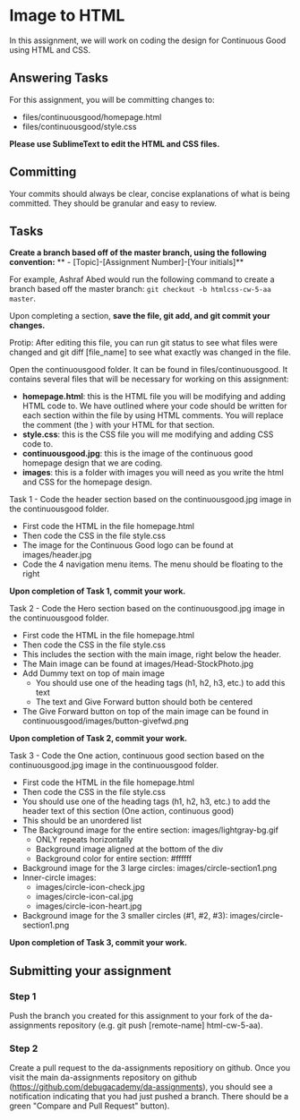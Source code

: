 # Image to HTML
In this assignment, we will work on coding the design for Continuous Good using HTML and CSS.  

## Answering Tasks
For this assignment, you will be committing changes to:  
- files/continuousgood/homepage.html  
- files/continuousgood/style.css  

**Please use SublimeText to edit the HTML and CSS files.**  

## Committing
Your commits should always be clear, concise explanations of what is being committed. They should be granular and easy to review.

## Tasks
**Create a branch based off of the master branch, using the following convention:**
** - [Topic]-[Assignment Number]-[Your initials]**  

For example, Ashraf Abed would run the following command to create a branch based off the master branch: ```git checkout -b htmlcss-cw-5-aa master```.  

Upon completing a section, **save the file, git add, and git commit your changes.**

Protip: After editing this file, you can run git status to see what files were changed and git diff [file_name] to see what exactly was changed in the file.

Open the continuousgood folder. It can be found in files/continuousgood. It contains several files that will be necessary for working on this assignment:
- **homepage.html**: this is the HTML file you will be modifying and adding HTML code to. We have outlined where your code should be written for each section within the file by using HTML comments. You will replace the comment (the <!-- [text] -->) with your HTML for that section.
- **style.css**: this is the CSS file you will me modifying and adding CSS code to.
- **continuousgood.jpg**: this is the image of the continuous good homepage design that we are coding.
- **images**: this is a folder with images you will need as you write the html and CSS for the homepage design.

Task 1 - Code the header section based on the continuousgood.jpg image in the continuousgood folder.
- First code the HTML in the file homepage.html
- Then code the CSS in the file style.css
- The image for the Continuous Good logo can be found at images/header.jpg
- Code the 4 navigation menu items. The menu should be floating to the right

**Upon completion of Task 1, commit your work.**

Task 2 - Code the Hero section based on the continuousgood.jpg image in the continuousgood folder.
- First code the HTML in the file homepage.html
- Then code the CSS in the file style.css
- This includes the section with the main image, right below the header.
- The Main image can be found at images/Head-StockPhoto.jpg
- Add Dummy text on top of main image
  - You should use one of the heading tags (h1, h2, h3, etc.) to add this text
  - The text and Give Forward button should both be centered
- The Give Forward button on top of the main image can be found in continuousgood/images/button-givefwd.png

**Upon completion of Task 2, commit your work.**

Task 3 - Code the One action, continuous good section based on the continuousgood.jpg image in the continuousgood folder.
- First code the HTML in the file homepage.html
- Then code the CSS in the file style.css
- You should use one of the heading tags (h1, h2, h3, etc.) to add the header text of this section (One action, continuous good)
- This should be an unordered list
- The Background image for the entire section: images/lightgray-bg.gif
  - ONLY repeats horizontally
  - Background image aligned at the bottom of the div
  - Background color for entire section: #ffffff
- Background image for the 3 large circles: images/circle-section1.png
- Inner-circle images:
  - images/circle-icon-check.jpg
  - images/circle-icon-cal.jpg
  - images/circle-icon-heart.jpg
- Background image for the 3 smaller circles (#1, #2, #3): images/circle-section1.png

**Upon completion of Task 3, commit your work.**

## Submitting your assignment

### Step 1
Push the branch you created for this assignment to your fork of the da-assignments repository (e.g. git push [remote-name] html-cw-5-aa).

### Step 2
Create a pull request to the da-assignments repositiory on github. Once you visit the main da-assignments repository on github (https://github.com/debugacademy/da-assignments), you should see a notification indicating that you had just pushed a branch. There should be a green "Compare and Pull Request" button).
